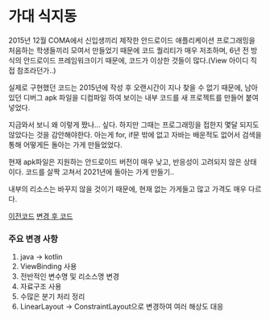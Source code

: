 # 가대 식지동
2015년 12월 COMA에서 신입생끼리 제작한 안드로이드 애플리케이션
프로그래밍을 처음하는 학생들끼리 모여서 만들었기 때문에 코드 퀄리티가 매우 저조하며,
6년 전 방식의 안드로이드 프레임워크이기 때문에, 코드가 이상한 것들이 많다.(View 아이디 직접 참조라던가..)

실제로 구현했던 코드는 2015년에 작성 후 오랜시간이 지나 찾을 수 없기 때문에,
남아있던 디버그 apk 파일을 디컴파일 하여 보이는 내부 코드를 새 프로젝트를 만들어 붙여 넣었다.

지금와서 보니 왜 이렇게 짰나... 싶다. 하지만 그때는 프로그래밍을 접한지 몇달 되지도 않았다는 것을 감안해야한다.
아는게 for, if문 밖에 없고 자바는 배운적도 없어서 검색을 통해 어떻게든 돌아는 가게 만들었었다.

현재 apk파일은 지원하는 안드로이드 버전이 매우 낮고, 반응성이 고려되지 않은 상태이다.
코드를 살짝 고쳐서 2021년에 돌아는 가게 만들기..

내부의 리소스는 바꾸지 않을 것이기 때문에, 현재 없는 가게들고 많고 가격도 매우 다르다.

[이전코드](https://github.com/whdauddbs/2015_catSikjidong/commit/53fb6738652e8e1cd03c359202e6b07ed5c7ddc0)
[변경 후 코드](https://github.com/whdauddbs/2015_catSikjidong/commit/c1cddf676a17476ab78195a521294722d9f3d2da)

### 주요 변경 사항
1. java -> kotlin
2. ViewBinding 사용
3. 전반적인 변수명 및 리소스명 변경
4. 자료구조 사용
5. 수많은 분기 처리 정리
6. LinearLayout -> ConstraintLayout으로 변경하여 여러 해상도 대응
